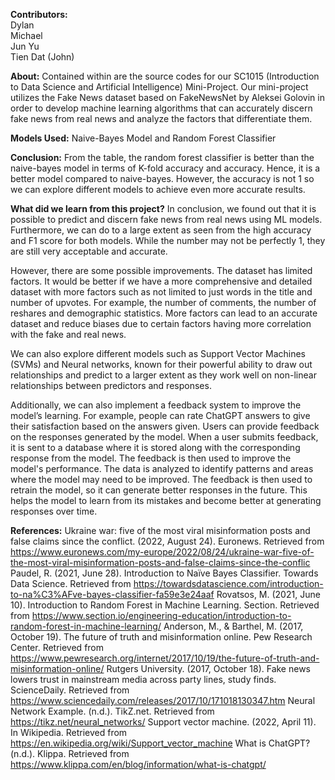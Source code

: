 **Contributors:**
<br> Dylan
<br> Michael
<br> Jun Yu 
<br> Tien Dat (John) 

**About:**
Contained within are the source codes for our SC1015 (Introduction to Data Science and Artificial Intelligence) Mini-Project. Our mini-project utilizes the Fake News dataset based on FakeNewsNet by Aleksei Golovin in order to develop machine learning algorithms that can accurately discern fake news from real news and analyze the factors that differentiate them.

**Models Used:** Naive-Bayes Model and Random Forest Classifier

**Conclusion:** From the table, the random forest classifier is better than the naive-bayes model in terms of K-fold accuracy and accuracy. Hence, it is a better model compared to naive-bayes. However, the accuracy is not 1 so we can explore different models to achieve even more accurate results.

**What did we learn from this project?**
In conclusion, we found out that it is possible to predict and discern fake news from real news using ML models. Furthermore, we can do to a large extent as seen from the high accuracy and F1 score for both models. While the number may not be perfectly 1, they are still very acceptable and accurate. 

However, there are some possible improvements. The dataset has limited factors. It would be better if we have a more comprehensive and detailed dataset with more factors such as not limited to just words in the title and number of upvotes. For example, the number of comments, the number of reshares and demographic statistics. More factors can lead to an accurate dataset and reduce biases due to certain factors having more correlation with the fake and real news. 

We can also explore different models such as Support Vector Machines (SVMs) and Neural networks, known for their powerful ability to draw out relationships and predict to a larger extent as they work well on non-linear relationships between predictors and responses. 

Additionally, we can also implement a feedback system to improve the model’s learning. For example, people can rate ChatGPT answers to give their satisfaction based on the answers given. Users can provide feedback on the responses generated by the model. When a user submits feedback, it is sent to a database where it is stored along with the corresponding response from the model. The feedback is then used to improve the model's performance. The data is analyzed to identify patterns and areas where the model may need to be improved. The feedback is then used to retrain the model, so it can generate better responses in the future. This helps the model to learn from its mistakes and become better at generating responses over time.


**References:**
Ukraine war: five of the most viral misinformation posts and false claims since the conflict. (2022, August 24). Euronews. Retrieved from https://www.euronews.com/my-europe/2022/08/24/ukraine-war-five-of-the-most-viral-misinformation-posts-and-false-claims-since-the-conflic
Paudel, R. (2021, June 28). Introduction to Naïve Bayes Classifier. Towards Data Science. Retrieved from https://towardsdatascience.com/introduction-to-na%C3%AFve-bayes-classifier-fa59e3e24aaf
Rovatsos, M. (2021, June 10). Introduction to Random Forest in Machine Learning. Section. Retrieved from https://www.section.io/engineering-education/introduction-to-random-forest-in-machine-learning/
Anderson, M., & Barthel, M. (2017, October 19). The future of truth and misinformation online. Pew Research Center. Retrieved from https://www.pewresearch.org/internet/2017/10/19/the-future-of-truth-and-misinformation-online/
Rutgers University. (2017, October 18). Fake news lowers trust in mainstream media across party lines, study finds. ScienceDaily. Retrieved from https://www.sciencedaily.com/releases/2017/10/171018130347.htm
Neural Network Example. (n.d.). TikZ.net. Retrieved from https://tikz.net/neural_networks/
Support vector machine. (2022, April 11). In Wikipedia. Retrieved from https://en.wikipedia.org/wiki/Support_vector_machine
What is ChatGPT? (n.d.). Klippa. Retrieved from https://www.klippa.com/en/blog/information/what-is-chatgpt/
